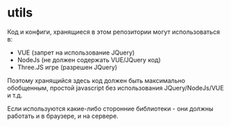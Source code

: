 # utils

Код и конфиги, хранящиеся в этом репозитории могут использоваться в:

* VUE (запрет на использование JQuery)
* NodeJs (не должен содержать VUE/JQuery код)
* Three.JS игре (разрешен JQuery)

Поэтому хранящийся здесь код должен быть максимально обобщенным, простой javascript без использования JQuery/NodeJs/VUE и т.д.

Если используются какие-либо сторонние библиотеки - они должны работать и в браузере, и на сервере.